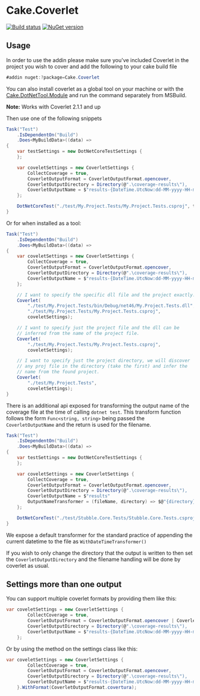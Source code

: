# Cake.Coverlet

[![Build status](https://ci.appveyor.com/api/projects/status/pr3lyh3baynax8gx/branch/master?svg=true)](https://ci.appveyor.com/project/Romanx/cake-coverlet/branch/master)
[![NuGet version](https://img.shields.io/nuget/v/Cake.Coverlet.svg)](https://www.nuget.org/packages/Cake.Coverlet/)

## Usage
In order to use the addin please make sure you've included Coverlet in the project you wish to cover and add the following to your cake build file
```csharp
#addin nuget:?package=Cake.Coverlet
```

You can also install coverlet as a global tool on your machine or with the [Cake.DotNetTool.Module](https://github.com/cake-contrib/Cake.DotNetTool.Module) and run the command separately from MSBuild.

**Note:** Works with Coverlet 2.1.1 and up

Then use one of the following snippets

```csharp
Task("Test")
    .IsDependentOn("Build")
    .Does<MyBuildData>((data) =>
{
    var testSettings = new DotNetCoreTestSettings {
    };

    var coveletSettings = new CoverletSettings {
        CollectCoverage = true,
        CoverletOutputFormat = CoverletOutputFormat.opencover,
        CoverletOutputDirectory = Directory(@".\coverage-results\"),
        CoverletOutputName = $"results-{DateTime.UtcNow:dd-MM-yyyy-HH-mm-ss-FFF}"
    };

    DotNetCoreTest("./test/My.Project.Tests/My.Project.Tests.csproj", testSetting, coveletSettings);
}
```

Or for when installed as a tool:

```csharp
Task("Test")
    .IsDependentOn("Build")
    .Does<MyBuildData>((data) =>
{
    var coveletSettings = new CoverletSettings {
        CollectCoverage = true,
        CoverletOutputFormat = CoverletOutputFormat.opencover,
        CoverletOutputDirectory = Directory(@".\coverage-results\"),
        CoverletOutputName = $"results-{DateTime.UtcNow:dd-MM-yyyy-HH-mm-ss-FFF}"
    };

    // I want to specify the specific dll file and the project exactly.
    Coverlet(
        "./test/My.Project.Tests/bin/Debug/net46/My.Project.Tests.dll", 
        "./test/My.Project.Tests/My.Project.Tests.csproj", 
        coveletSettings);

    // I want to specify just the project file and the dll can be
    // inferred from the name of the project file.
    Coverlet(
        "./test/My.Project.Tests/My.Project.Tests.csproj", 
        coveletSettings);

    // I want to specify just the project directory, we will discover
    // any proj file in the directory (take the first) and infer the 
    // name from the found project.
    Coverlet(
        "./test/My.Project.Tests",
        coveletSettings);
}
```

There is an additional api exposed for transforming the output name of the coverage file at the time of calling `dotnet test`.
This transform function follows the form `Func<string, string>` being passed the `CoverletOutputName` and the return is used for the filename.

```csharp
Task("Test")
    .IsDependentOn("Build")
    .Does<MyBuildData>((data) =>
{
    var testSettings = new DotNetCoreTestSettings {
    };

    var coveletSettings = new CoverletSettings {
        CollectCoverage = true,
        CoverletOutputFormat = CoverletOutputFormat.opencover,
        CoverletOutputDirectory = Directory(@".\coverage-results\"),
        CoverletOutputName = $"results"
        OutputNameTransformer = (fileName, directory) => $@"{directory}\{fileName}-HelloWorld"
    };

    DotNetCoreTest("./test/Stubble.Core.Tests/Stubble.Core.Tests.csproj", testSetting, coveletSettings);
}
```

We expose a default transformer for the standard practice of appending the current datetime to the file as `WithDateTimeTransformer()`

If you wish to only change the directory that the output is written to then set the `CoverletOutputDirectory` and the filename handling will be done by coverlet as usual.

## Settings more than one output
You can support multiple coverlet formats by providing them like this:

```csharp
var coveletSettings = new CoverletSettings {
        CollectCoverage = true,
        CoverletOutputFormat = CoverletOutputFormat.opencover | CoverletOutputFormat.covertura,
        CoverletOutputDirectory = Directory(@".\coverage-results\"),
        CoverletOutputName = $"results-{DateTime.UtcNow:dd-MM-yyyy-HH-mm-ss-FFF}"
    };
```

Or by using the method on the settings class like this:
```csharp
var coveletSettings = new CoverletSettings {
        CollectCoverage = true,
        CoverletOutputFormat = CoverletOutputFormat.opencover,
        CoverletOutputDirectory = Directory(@".\coverage-results\"),
        CoverletOutputName = $"results-{DateTime.UtcNow:dd-MM-yyyy-HH-mm-ss-FFF}"
    }.WithFormat(CoverletOutputFormat.covertura);
```